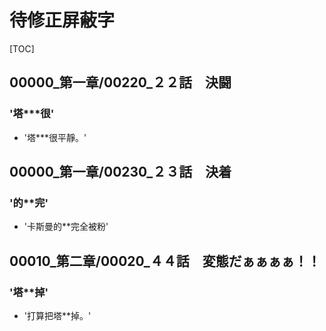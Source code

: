 # 待修正屏蔽字

[TOC]

## 00000_第一章/00220_２２話　決闘

### '塔***很'

- '塔***很平靜。'


## 00000_第一章/00230_２３話　決着

### '的**完'

- '卡斯曼的**完全被粉'


## 00010_第二章/00020_４４話　変態だぁぁぁぁ！！

### '塔**掉'

- '打算把塔**掉。'
